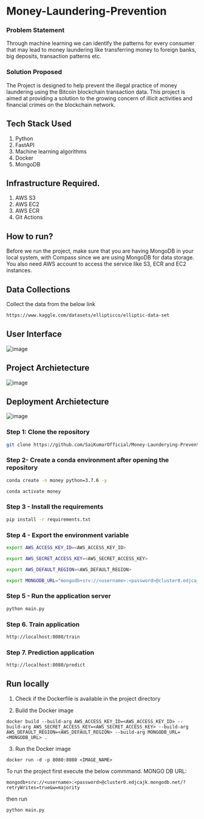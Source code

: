 # Money-Laundering-Prevention

### Problem Statement
Through machine learning we can identify the patterns for every consumer that may lead to money laundering like transferring money to foreign banks, big deposits, transaction
patterns etc.

### Solution Proposed 
The Project is  designed to help prevent the illegal practice of money laundering using the Bitcoin blockchain transaction data. This project is aimed at providing a solution to the growing concern of illicit activities and financial crimes on the blockchain network.

## Tech Stack Used
1. Python 
2. FastAPI 
3. Machine learning algorithms
4. Docker
5. MongoDB

## Infrastructure Required.

1. AWS S3
2. AWS EC2
3. AWS ECR
4. Git Actions

## How to run?
Before we run the project, make sure that you are having MongoDB in your local system, with Compass since we are using MongoDB for data storage. You also need AWS account to access the service like S3, ECR and EC2 instances.

## Data Collections

Collect the data from the below link
```bash 
https://www.kaggle.com/datasets/ellipticco/elliptic-data-set
```
## User Interface
![image](https://user-images.githubusercontent.com/95096218/235320256-d69f9ad6-bef4-430f-9f36-af4715471ebd.png)
## Project Archietecture
![image](https://user-images.githubusercontent.com/57321948/193536768-ae704adc-32d9-4c6c-b234-79c152f756c5.png)


## Deployment Archietecture
![image](https://user-images.githubusercontent.com/57321948/193536973-4530fe7d-5509-4609-bfd2-cd702fc82423.png)

### Step 1: Clone the repository
```bash
git clone https://github.com/SaiKumarOfficial/Money-Launderying-Prevention.git
```

### Step 2- Create a conda environment after opening the repository

```bash
conda create -n money python=3.7.6 -y
```

```bash
conda activate money
```

### Step 3 - Install the requirements
```bash
pip install -r requirements.txt
```
### Step 4 - Export the environment variable
```bash
export AWS_ACCESS_KEY_ID=<AWS_ACCESS_KEY_ID>

export AWS_SECRET_ACCESS_KEY=<AWS_SECRET_ACCESS_KEY>

export AWS_DEFAULT_REGION=<AWS_DEFAULT_REGION>

export MONGODB_URL="mongodb+srv://<username>:<password>@cluster0.edjcajk.mongodb.net/?retryWrites=true&w=majority"

```

### Step 5 - Run the application server
```bash
python main.py
```

### Step 6. Train application
```bash
http://localhost:8080/train

```

### Step 7. Prediction application
```bash
http://localhost:8080/predict

```
## Run locally

1. Check if the Dockerfile is available in the project directory

2. Build the Docker image
```
docker build --build-arg AWS_ACCESS_KEY_ID=<AWS_ACCESS_KEY_ID> --build-arg AWS_SECRET_ACCESS_KEY=<AWS_SECRET_ACCESS_KEY> --build-arg AWS_DEFAULT_REGION=<AWS_DEFAULT_REGION> --build-arg MONGODB_URL=<MONGODB_URL> . 

```

3. Run the Docker image
```
docker run -d -p 8080:8080 <IMAGE_NAME>
```

To run the project  first execute the below commmand.
MONGO DB URL: 
```
mongodb+srv://<username>:<password>@cluster0.edjcajk.mongodb.net/?retryWrites=true&w=majority
```

then run 
```
python main.py
```
